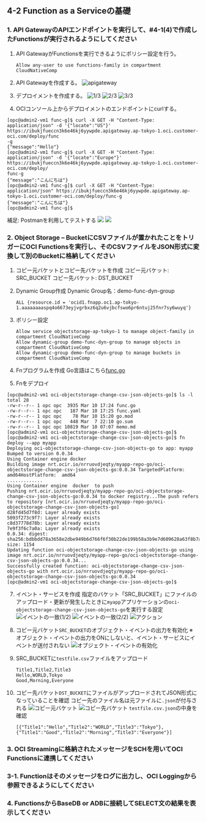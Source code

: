 ## 4-2 Function as a Serviceの基礎

### 1. API GatewayのAPIエンドポイントを実行して、#4-1(4)で作成したFunctionsが実行されるようにしてください

1. API GatewayがFunctionsを実行できるようにポリシー設定を行う。
   ```
   Allow any-user to use functions-family in compartment CloudNativeComp
   ```

2. API Gatewayを作成する。
   ![apigateway](./images/apiGateway01.png)

3. デプロイメントを作成する。
  ![1/3](./images/apiGateway02.png)
  ![2/3](./images/apiGateway03.png)
  ![3/3](./images/apiGateway04.png)

4. OCIコンソール上からデプロイメントのエンドポイントにcurlする。

```console
[opc@admin2-vm1 func-g]$ curl -X GET -H "Content-Type: application/json" -d '{"locate":"US"}' https://ibukjfueccn3k6e46kj6yywpde.apigateway.ap-tokyo-1.oci.customer-oci.com/deploy/func
-g
{"message":"Hello"}
[opc@admin2-vm1 func-g]$ curl -X GET -H "Content-Type: application/json" -d '{"locate":"Europe"}' https://ibukjfueccn3k6e46kj6yywpde.apigateway.ap-tokyo-1.oci.customer-oci.com/deploy/
func-g
{"message":"こんにちは"}
[opc@admin2-vm1 func-g]$ curl -X GET -H "Content-Type: application/json" https://ibukjfueccn3k6e46kj6yywpde.apigateway.ap-tokyo-1.oci.customer-oci.com/deploy/func-g
{"message":"こんにちは"}
[opc@admin2-vm1 func-g]$ 
```

補足: Postmanを利用してテストする
![](./postman01.png)
![](./postman02.png)


### 2. Object Storage – BucketにCSVファイルが置かれたことをトリガーにOCI Functionsを実行し、そのCSVファイルをJSON形式に変換して別のBucketに格納してください

1. コピー元バケットとコピー先バケットを作成
   コピー元バケット: SRC_BUCKET
   コピー先バケット: DST_BUCKET

2. Dynamic Group作成
   Dynamic Group名：demo-func-dyn-group
   ```
   ALL {resource.id = 'ocid1.fnapp.oc1.ap-tokyo-1.aaaaaaaaspq4o6673eyjvgrbxz6q2u6vjbcfswo6pr6ntuj25fnr7sy6wuyq'}
   ```

3. ポリシー設定
   ```
   Allow service objectstorage-ap-tokyo-1 to manage object-family in compartment CloudNativeComp
   Allow dynamic-group demo-func-dyn-group to manage objects in compartment CloudNativeComp
   Allow dynamic-group demo-func-dyn-group to manage buckets in compartment CloudNativeComp
   ```

4. Fnプログラムを作成
   Go言語はこちら[func.go](./go_4-2/func.go)

5. Fnをデプロイ
```console
[opc@admin2-vm1 oci-objectstorage-change-csv-json-objects-go]$ ls -l
total 28
-rw-r--r-- 1 opc opc  3935 Mar 10 17:24 func.go
-rw-r--r-- 1 opc opc   187 Mar 10 17:25 func.yaml
-rw-r--r-- 1 opc opc    78 Mar 10 15:20 go.mod
-rw-r--r-- 1 opc opc   448 Mar  7 22:10 go.sum
-rw-r--r-- 1 opc opc 10819 Mar 10 07:07 memo.md
[opc@admin2-vm1 oci-objectstorage-change-csv-json-objects-go]$ 
[opc@admin2-vm1 oci-objectstorage-change-csv-json-objects-go]$ fn deploy --app myapp
Deploying oci-objectstorage-change-csv-json-objects-go to app: myapp
Bumped to version 0.0.34
Using Container engine docker
Building image nrt.ocir.io/nrruovdjeqty/myapp-repo-go/oci-objectstorage-change-csv-json-objects-go:0.0.34 TargetedPlatform:  amd64HostPlatform:  amd64
.............
Using Container engine  docker  to push
Pushing nrt.ocir.io/nrruovdjeqty/myapp-repo-go/oci-objectstorage-change-csv-json-objects-go:0.0.34 to docker registry...The push refers to repository [nrt.ocir.io/nrruovdjeqty/myapp-repo-go/oci-objectstorage-change-csv-json-objects-go]
d28fd45d7f8d: Layer already exists 
5093f273c9f7: Layer already exists 
c8d37778d78b: Layer already exists 
7e9f3f6c7a0a: Layer already exists 
0.0.34: digest: sha256:bdbbdd78a3658e2dbe949b6d766f6f30b22de199b58a3b9e7d609628a63f8b7a size: 1154
Updating function oci-objectstorage-change-csv-json-objects-go using image nrt.ocir.io/nrruovdjeqty/myapp-repo-go/oci-objectstorage-change-csv-json-objects-go:0.0.34...
Successfully created function: oci-objectstorage-change-csv-json-objects-go with nrt.ocir.io/nrruovdjeqty/myapp-repo-go/oci-objectstorage-change-csv-json-objects-go:0.0.34
[opc@admin2-vm1 oci-objectstorage-change-csv-json-objects-go]$ 
```

7. イベント・サービスを作成
   指定のバケット「SRC_BUCKET」にファイルのアップロード・更新が発生したときに`myapp`アプリケーションの`oci-objectstorage-change-csv-json-objects-go`を実行する設定
   ![イベントの一致(1/2)](./images/eventService01.png)
   ![イベントの一致(2/2)](./images/eventService02.png)
   ![アクション](./images/eventService03.png)

8. コピー元バケット`SRC_BUCKET`のオブジェクト・イベントの出力を有効化
   ※ オブジェクト・イベントの出力をONにしないと、イベント・サービスにイベントが送付されない
   ![オブジェクト・イベントの有効化](./images/srcbucket01.png)

9. SRC_BUCKETに`testfile.csv`ファイルをアップロード
   ```
   Title1,Title2,Title3
   Hello,WORLD,Tokyo
   Good,Morning,Everyone
   ```

10. コピー先バケット`DST_BUCKET`にファイルがアップロードされてJSON形式になっていることを確認
    コピー先のファイル名は元ファイルに`.json`が付与される
    ![コピー元バケット](./images/srcbucket02.png)
    ![コピー先バケット](./images/srcbucket03.png)
    `testfile.csv.json`の中身を確認
    ```
    [{"Title1":"Hello","Title2":"WORLD","Title3":"Tokyo"},{"Title1":"Good","Title2":"Morning","Title3":"Everyone"}]
    ```  

### 3. OCI Streamingに格納されたメッセージをSCHを用いてOCI Functionsに連携してください
### 3-1. Functionはそのメッセージをログに出力し、OCI Loggingから参照できるようにしてください
### 4. FunctionsからBaseDB or ADBに接続してSELECT文の結果を表示してください

